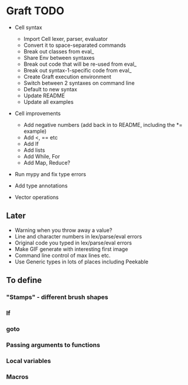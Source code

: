 # Graft TODO

- Cell syntax
  + Import Cell lexer, parser, evaluator
  + Convert it to space-separated commands
  + Break out classes from eval_
  + Share Env between syntaxes
  + Break out code that will be re-used from eval_
  + Break out syntax-1-specific code from eval_
  + Create Graft execution environment
  + Switch between 2 syntaxes on command line
  + Default to new syntax
  + Update README
  * Update all examples

- Cell improvements
  - Add negative numbers (add back in to README, including the *= example)
  - Add <, == etc
  - Add If
  - Add lists
  - Add While, For
  - Add Map, Reduce?

- Run mypy and fix type errors
- Add type annotations

- Vector operations

## Later

* Warning when you throw away a value?
* Line and character numbers in lex/parse/eval errors
* Original code you typed in lex/parse/eval errors
* Make GIF generate with interesting first image
* Command line control of max lines etc.
* Use Generic types in lots of places including Peekable

## To define

### "Stamps" - different brush shapes
### If
### goto
### Passing arguments to functions
### Local variables
### Macros
